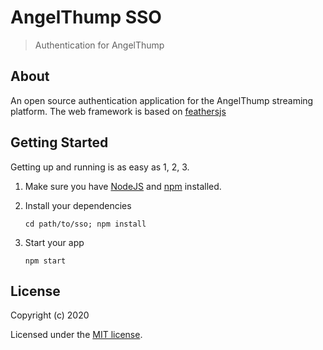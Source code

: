 # AngelThump SSO

> Authentication for AngelThump

## About

An open source authentication application for the AngelThump streaming platform. The web framework is based on [feathersjs](http://feathersjs.com)

## Getting Started

Getting up and running is as easy as 1, 2, 3.

1. Make sure you have [NodeJS](https://nodejs.org/) and [npm](https://www.npmjs.com/) installed.
2. Install your dependencies

    ```
    cd path/to/sso; npm install
    ```

3. Start your app

    ```
    npm start
    ```

## License

Copyright (c) 2020

Licensed under the [MIT license](LICENSE).